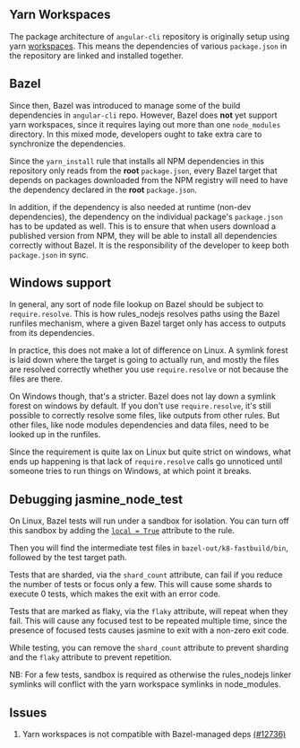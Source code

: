 ## Yarn Workspaces

The package architecture of `angular-cli` repository is originally setup using
yarn [workspaces](https://yarnpkg.com/lang/en/docs/workspaces/). This means the
dependencies of various `package.json` in the repository are linked and
installed together.

## Bazel

Since then, Bazel was introduced to manage some of the build dependencies in
`angular-cli` repo. However, Bazel does **not** yet support yarn workspaces,
since it requires laying out more than one `node_modules` directory. In this
mixed mode, developers ought to take extra care to synchronize the dependencies.

Since the `yarn_install` rule that installs all NPM dependencies in this
repository only reads from the **root** `package.json`, every Bazel target that
depends on packages downloaded from the NPM registry will need to have the
dependency declared in the **root** `package.json`.

In addition, if the dependency is also needed at runtime (non-dev dependencies),
the dependency on the individual package's `package.json` has to be updated as
well. This is to ensure that when users download a published version from NPM,
they will be able to install all dependencies correctly without Bazel. It is the
responsibility of the developer to keep both `package.json` in sync.

## Windows support

In general, any sort of node file lookup on Bazel should be subject to `require.resolve`.
This is how rules_nodejs resolves paths using the Bazel runfiles mechanism, where a given
Bazel target only has access to outputs from its dependencies.

In practice, this does not make a lot of difference on Linux.
A symlink forest is laid down where the target is going to actually run, and mostly the
files are resolved correctly whether you use `require.resolve` or not because the files are there.

On Windows though, that's a stricter. Bazel does not lay down a symlink forest on
windows by default. If you don't use `require.resolve`, it's still possible to correctly
resolve some files, like outputs from other rules. But other files, like node modules
dependencies and data files, need to be looked up in the runfiles.

Since the requirement is quite lax on Linux but quite strict on windows, what ends up
happening is that lack of `require.resolve` calls go unnoticed until someone tries to run
things on Windows, at which point it breaks.

## Debugging jasmine_node_test

On Linux, Bazel tests will run under a sandbox for isolation.
You can turn off this sandbox by adding the [`local = True`](https://docs.bazel.build/versions/master/be/common-definitions.html#common-attributes-tests) attribute to the rule.

Then you will find the intermediate test files in `bazel-out/k8-fastbuild/bin`, followed by the test target path.

Tests that are sharded, via the `shard_count` attribute, can fail if you reduce the number of tests or focus only a few.
This will cause some shards to execute 0 tests, which makes the exit with an error code.


Tests that are marked as flaky, via the `flaky` attribute, will repeat when they fail.
This will cause any focused test to be repeated multiple time, since the presence of focused tests
causes jasmine to exit with a non-zero exit code.

While testing, you can remove the `shard_count` attribute to prevent sharding and the `flaky`
attribute to prevent repetition.

NB: For a few tests, sandbox is required as otherwise the rules_nodejs linker symlinks will conflict
with the yarn workspace symlinks in node_modules.

## Issues

1. Yarn workspaces is not compatible with Bazel-managed deps
   [(#12736)](https://github.com/angular/angular-cli/issues/12736)

